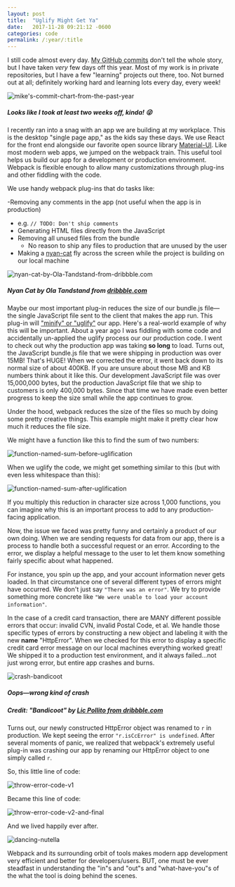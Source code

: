 ```yaml
---
layout: post
title:  "Uglify Might Get Ya"
date:   2017-11-28 09:21:12 -0600
categories: code
permalink: /:year/:title
---
```


I still code almost every day. [My GitHub commits](https://github.com/m2mathew) don't tell the whole story, but I have taken _very_ few days off this year. Most of my work is in private repositories, but I have a few "learning" projects out there, too. Not burned out at all; definitely working hard and learning lots every day, every week!

![mike's-commit-chart-from-the-past-year](http://res.cloudinary.com/drumsensei/image/upload/v1517119461/github-commits-2017_i7zxep.png)

##### Looks like I took at least two weeks off, kinda! 😜

I recently ran into a snag with an app we are building at my workplace. This is the desktop "single page app," as the kids say these days. We use React for the front end alongside our favorite open source library [Material-UI](http://www.material-ui.com). Like most modern web apps, we jumped on the webpack train. This useful tool helps us build our app for a development or production environment. Webpack is flexible enough to allow many customizations through plug-ins and other fiddling with the code.

We use handy webpack plug-ins that do tasks like:

-Removing any comments in the app (not useful when the app is in production)
  - e.g. `// TODO: Don't ship comments`
- Generating HTML files directly from the JavaScript
- Removing all unused files from the bundle
  - No reason to ship any files to production that are unused by the user
- Making a [nyan-cat](https://www.youtube.com/watch?v=QH2-TGUlwu4&t=46s) fly across the screen while the project is building on our local machine

![nyan-cat-by-Ola-Tandstand-from-dribbble.com](http://res.cloudinary.com/drumsensei/image/upload/v1517119656/catdribblegif2_bbmyfe.gif)

##### Nyan Cat by Ola Tandstand from [dribbble.com](https://dribbble.com)

Maybe our most important plug-in reduces the size of our bundle.js file—the single JavaScript file sent to the client that makes the app run. This plug-in will ["minify" or "uglify"](https://davidwalsh.name/compress-uglify) our app. Here's a real-world example of why this will be important. About a year ago I was fiddling with some code and accidentally un-applied the uglify process our our production code. I went to check out why the production app was taking **so long** to load. Turns out, the JavaScript bundle.js file that we were shipping in production was over 15MB! That's HUGE! When we corrected the error, it went back down to its normal size of about 400KB. If you are unsure about those MB and KB numbers think about it like this. Our development JavaScript file was over 15,000,000 bytes, but the production JavaScript file that we ship to customers is only 400,000 bytes. Since that time we have made even better progress to keep the size small while the app continues to grow.

Under the hood, webpack reduces the size of the files so much by doing some pretty creative things. This example might make it pretty clear how much it reduces the file size.

We might have a function like this to find the sum of two numbers:

![function-named-sum-before-uglification](http://res.cloudinary.com/drumsensei/image/upload/v1517119999/uglify-code-1_jkbsnm.png)

When we uglify the code, we might get something similar to this (but with even less whitespace than this):

![function-named-sum-after-uglification](http://res.cloudinary.com/drumsensei/image/upload/v1517119775/uglify-code-2_qne0qq.jpg)

If you multiply this reduction in character size across 1,000 functions, you can imagine why this is an important process to add to any production-facing application.

Now, the issue we faced was pretty funny and certainly a product of our own doing. When we are sending requests for data from our app, there is a process to handle both a successful request or an error. According to the error, we display a helpful message to the user to let them know something fairly specific about what happened.

For instance, you spin up the app, and your account information never gets loaded. In that circumstance one of several different types of errors might have occurred. We don't just say `"There was an error"`. We try to provide something more concrete like `"We were unable to load your account information"`.

In the case of a credit card transaction, there are MANY different possible errors that occur: invalid CVN, invalid Postal Code, et al. We handle those specific types of errors by constructing a new object and labeling it with the new **name** "HttpError". When we checked for this error to display a specific credit card error message on our local machines everything worked great! We shipped it to a production test environment, and it always failed…not just wrong error, but entire app crashes and burns.


![crash-bandicoot](http://res.cloudinary.com/drumsensei/image/upload/v1517121162/crash-bandicoot-dribbble_kn2q8z.jpg)

##### Oops—wrong kind of crash
##### Credit: "Bandicoot" by [Lic Pollito from dribbble.com](https://dribbble.com/licpollito)

Turns out, our newly constructed HttpError object was renamed to `r` in production. We kept seeing the error `"r.isCcError" is undefined`. After several moments of panic, we realized that webpack's extremely useful plug-in was crashing our app by renaming our HttpError object to one simply called `r`.

So, this little line of code:

![throw-error-code-v1](http://res.cloudinary.com/drumsensei/image/upload/v1517121169/uglify-code-3_pvh30c.jpg)

Became this line of code:

![throw-error-code-v2-and-final](http://res.cloudinary.com/drumsensei/image/upload/v1517121172/uglify-code-4_jekmpw.jpg)

And we lived happily ever after.

![dancing-nutella](http://res.cloudinary.com/drumsensei/image/upload/v1517121179/dancing_nutella_ejrihe.gif)

Webpack and its surrounding orbit of tools makes modern app development very efficient and better for developers/users. BUT, one must be ever steadfast in understanding the "in"s and "out"s and "what-have-you"s of the what the tool is doing behind the scenes.
